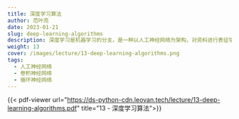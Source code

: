 ```yaml
---
title: 深度学习算法
author: 范叶亮
date: 2023-01-21
slug: deep-learning-algorithms
description: 深度学习是机器学习的分支，是一种以人工神经网络为架构，对资料进行表征学习的算法。
weight: 13
cover: /images/lecture/13-deep-learning-algorithms.png
tags:
  - 人工神经网络
  - 卷积神经网络
  - 循环神经网络
---
```


{{< pdf-viewer url="https://ds-python-cdn.leovan.tech/lecture/13-deep-learning-algorithms.pdf" title="13 - 深度学习算法">}}
